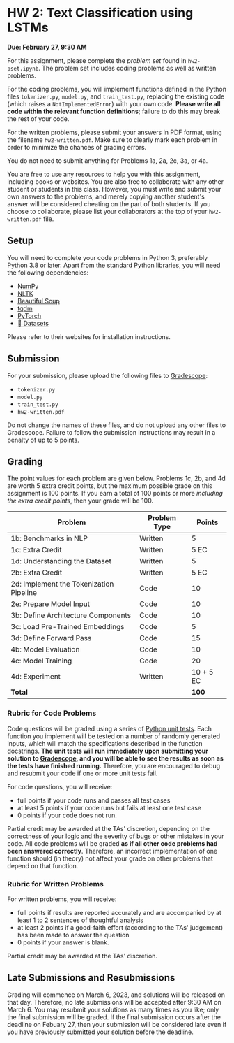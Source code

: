 # HW 2: Text Classification using LSTMs
**Due: February 27, 9:30 AM**

For this assignment, please complete the _problem set_ found in `hw2-pset.ipynb`. The problem set includes coding
problems as well as written problems.

For the coding problems, you will implement functions defined in the Python files `tokenizer.py`, `model.py`, and
`train_test.py`, replacing the existing code (which raises a `NotImplementedError`) with your own code. **Please
write all code within the relevant function definitions**; failure to do this may break the rest of your code.

For the written problems, please submit your answers in PDF format, using the filename `hw2-written.pdf`. Make sure
to clearly mark each problem in order to minimize the chances of grading errors.

You do not need to submit anything for Problems 1a, 2a, 2c, 3a, or 4a.

You are free to use any resources to help you with this assignment, including books or websites. You are also free
to collaborate with any other student or students in this class. However, you must write and submit your own answers to
the problems, and merely copying another student's answer will be considered cheating on the part of both students. If
you choose to collaborate, please list your collaborators at the top of your `hw2-written.pdf` file.

## Setup

You will need to complete your code problems in Python 3, preferably Python 3.8 or later. Apart from the standard
Python libraries, you will need the following dependencies:
* [NumPy](https://numpy.org)
* [NLTK](https://nltk.org)
* [Beautiful Soup](https://www.crummy.com/software/BeautifulSoup/bs4/doc/)
* [tqdm](https://tqdm.github.io/)
* [PyTorch](https://pytorch.org/)
* [🤗 Datasets](https://huggingface.co/docs/datasets/index)

Please refer to their websites for installation instructions.

## Submission

For your submission, please upload the following files to [Gradescope](https://www.gradescope.com):
* `tokenizer.py`
* `model.py`
* `train_test.py`
* `hw2-written.pdf`

Do not change the names of these files, and do not upload any other files to Gradescope. Failure to follow the
submission instructions may result in a penalty of up to 5 points.

## Grading

The point values for each problem are given below. Problems 1c, 2b, and 4d are worth 5 extra credit points, but the 
maximum
possible grade on this assignment is 100 points. If you earn a total of 100 points or more _including the extra
credit points_, then your grade will be 100.

| Problem | Problem Type | Points |
|---|---|---|
| 1b: Benchmarks in NLP | Written | 5 |
| 1c: Extra Credit | Written | 5 EC |
| 1d: Understanding the Dataset | Written | 5 |
| 2b: Extra Credit | Written | 5 EC |
| 2d: Implement the Tokenization Pipeline | Code | 10 |
| 2e: Prepare Model Input | Code | 10 |
| 3b: Define Architecture Components | Code | 10 |
| 3c: Load Pre-Trained Embeddings | Code | 5 |
| 3d: Define Forward Pass | Code | 15 |
| 4b: Model Evaluation | Code | 10 |
| 4c: Model Training | Code | 20 |
| 4d: Experiment | Written | 10 + 5 EC |
| **Total** | | **100** |

### Rubric for Code Problems
Code questions will be graded using a series of [Python unit tests](https://realpython.com/python-testing/). Each
function you implement will be tested on a number of randomly generated inputs, which will match the specifications
described in the function docstrings. **The unit tests will run immediately upon submitting your solution to
[Gradescope](https://www.gradescope.com), and you will be able to see the results as soon as the tests have finished running.** Therefore, you are
encouraged to debug and resubmit your code if one or more unit tests fail.

For code questions, you will receive:
* full points if your code runs and passes all test cases
* at least 5 points if your code runs but fails at least one test case
* 0 points if your code does not run.

Partial credit may be awarded at the TAs' discretion, depending on the correctness of your logic and the severity of
bugs or other mistakes in your code. All code problems will be graded **as if all other code problems had been
answered correctly**. Therefore, an incorrect implementation of one function should (in theory) not affect your
grade on other problems that depend on that function.

### Rubric for Written Problems
For written problems, you will receive:
* full points if results are reported accurately and are accompanied by at least 1 to 2 sentences of thoughtful
  analysis
* at least 2 points if a good-faith effort (according to the TAs' judgement) has been made to answer the question
* 0 points if your answer is blank.

Partial credit may be awarded at the TAs' discretion.

## Late Submissions and Resubmissions

Grading will commence on March 6, 2023, and solutions will be released on that day. Therefore, no late
submissions will be accepted after 9:30 AM on March 6. You may resubmit your solutions as many times as you
like; only the final submission will be graded. If the final submission occurs after the deadline on Febuary 27, then
your submission will be considered late even if you have previously submitted your solution before the deadline.
